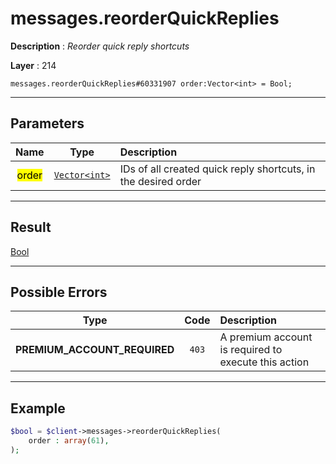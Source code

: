 # messages.reorderQuickReplies

**Description** : *Reorder quick reply shortcuts*

**Layer** : 214

```tl
messages.reorderQuickReplies#60331907 order:Vector<int> = Bool;
```

---

## Parameters

| Name | Type | Description |
| :---: | :---: | :--- |
| <mark>order</mark> | [`Vector<int>`](type/int) | IDs of all created quick reply shortcuts, in the desired order |

---

## Result

[Bool](type/Bool)

---

## Possible Errors

| Type | Code | Description |
| :---: | :---: | :--- |
| **PREMIUM_ACCOUNT_REQUIRED** | `403` | A premium account is required to execute this action |

---

## Example

```php
$bool = $client->messages->reorderQuickReplies(
	order : array(61),
);
```